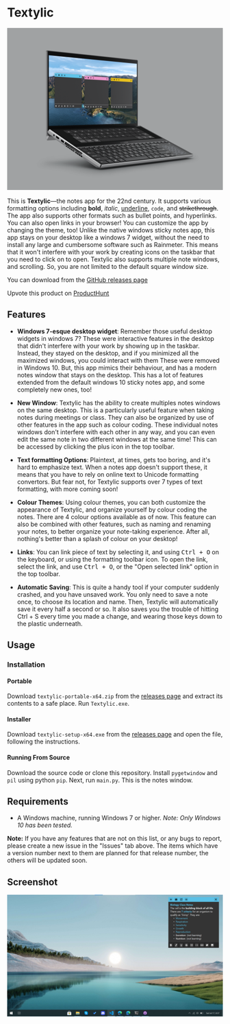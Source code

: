 # Textylic

<!-- \![Textylic: the notes app for the 22nd century](https://github.com/akhilesh-balaji/Textylic/blob/master/res/images/mockups/Mockup.png?raw=true) -->

![Textylic: the notes app for the 22nd century](./Mockup.png)

This is **Textylic**—the notes app for the 22nd century. It supports various formatting options including **bold**, *italic*, <ins>underline</ins>, `code`, and ~~strikethrough~~. The app also supports other formats such as bullet points, and hyperlinks. You can also open links in your browser! You can customize the app by changing the theme, too! Unlike the native windows sticky notes app, this app stays on your desktop like a windows 7 widget, without the need to install any large and cumbersome software such as Rainmeter. This means that it won't interfere with your work by creating icons on the taskbar that you need to click on to open. Textylic also supports  multiple note windows, and scrolling. So, you are not limited to the default square window size.

You can download from the [GitHub releases page](https://github.com/akhilesh-balaji/Textylic/releases)

Upvote this product on [ProductHunt](https://www.producthunt.com/posts/textylic)

## Features

- **Windows 7-esque desktop widget**: Remember those useful desktop widgets in windows 7? These were interactive features in the desktop that didn't interfere with your work by showing up in the taskbar. Instead, they stayed on the desktop, and if you minimized all the maximized windows, you could interact with them These were removed in Windows 10. But, this app mimics their behaviour, and has a modern notes window that stays on the desktop. This has a lot of features extended from the default windows 10 sticky notes app, and some completely new ones, too!

- **New Window**: Textylic has the ability to create multiples notes windows on the same desktop. This is a particularly useful feature when taking notes during meetings or class. They can also be organized by use of other features in the app such as colour coding. These individual notes windows don't interfere with each other in any way, and you can even edit the same note in two different windows at the same time!
This can be accessed by clicking the plus icon in the top toolbar.

- **Text formatting Options**: Plaintext, at times, gets too boring, and it's hard to emphasize text. When a notes app doesn't support these, it means that you have to rely on online text to Unicode formatting convertors. But fear not, for Textylic supports over 7 types of text formatting, with more coming soon!

- **Colour Themes**: Using colour themes, you can both customize the appearance of Textylic, and organize yourself by colour coding the notes. There are 4 colour options available as of now. This feature can also be combined with other features, such as naming and renaming your notes, to better organize your note-taking experience. After all, nothing's better than a splash of colour on your desktop!

- **Links**: You can link piece of text by selecting it, and using <kbd>Ctrl + O</kbd> on the keyboard, or using the formatting toolbar icon. To open the link, select the link, and use <kbd>Ctrl + O</kbd>, or the "Open selected link" option in the top toolbar.

- **Automatic Saving**: This is quite a handy tool if your computer suddenly crashed, and you have unsaved work. You only need to save a note once, to choose its location and name. Then, Textylic will automatically save it every half a second or so. It also saves you the trouble of hitting Ctrl + S every time you made a change, and wearing those keys down to the plastic underneath.

## Usage

### Installation

#### Portable

Download `textylic-portable-x64.zip` from the [releases page](https://github.com/akhilesh-balaji/Textylic/releases) and extract its contents to a safe place. Run `Textylic.exe`.

#### Installer

Download `textylic-setup-x64.exe` from the [releases page](https://github.com/akhilesh-balaji/Textylic/releases) and open the file, following the instructions.

#### Running From Source

Download the source code or clone this repository. Install `pygetwindow` and `pil` using python `pip`. Next, run `main.py`. This is the notes window.

## Requirements

- A Windows machine, running Windows 7 or higher. *Note: Only Windows 10 has been tested.*

**Note:** If you have any features that are not on this list, or any bugs to report, please create a new issue in the "Issues" tab above. The items which have a version number next to them are planned for that release number, the others will be updated soon.

## Screenshot

![Screenshot](./screenshot.png)
